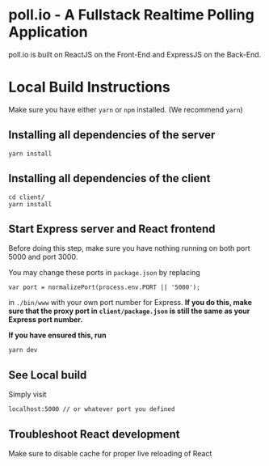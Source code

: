 # poll.io - A Fullstack Realtime Polling Application
poll.io is built on ReactJS on the Front-End and ExpressJS on the Back-End.

# Local Build Instructions
Make sure you have either `yarn` or `npm` installed. (We recommend `yarn`)

## Installing all dependencies of the server
```
yarn install
```

## Installing all dependencies of the client
```
cd client/
yarn install
```

## Start Express server and React frontend
Before doing this step, make sure you have nothing running on both port 5000 and port 3000.

You may change these ports in `package.json` by replacing 
```
var port = normalizePort(process.env.PORT || '5000');
```
in `./bin/www` with your own port number for Express. **If you do this, make sure that the proxy port in `client/package.json` is still the same as your Express port number.**

**If you have ensured this, run**
```
yarn dev
```

## See Local build
Simply visit
```
localhost:5000 // or whatever port you defined
```

## Troubleshoot React development
Make sure to disable cache for proper live reloading of React